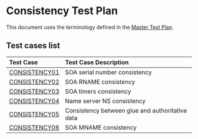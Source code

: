 # Consistency Test Plan

This document uses the terminology defined in the [Master Test Plan].


[Master Test Plan]:             ../MasterTestPlan.md
[Test Case README]:             ../README.md

<!-- Content until EOF generated by script updateTestPlanReadme.pl from Zonemaster/Zonemaster utils directory -->

## Test cases list

|Test Case |Test Case Description|
|:---------|:--------------------|
|[CONSISTENCY01](consistency01.md)|SOA serial number consistency|
|[CONSISTENCY02](consistency02.md)|SOA RNAME consistency|
|[CONSISTENCY03](consistency03.md)|SOA timers consistency|
|[CONSISTENCY04](consistency04.md)|Name server NS consistency|
|[CONSISTENCY05](consistency05.md)|Consistency between glue and authoritative data|
|[CONSISTENCY06](consistency06.md)|SOA MNAME consistency|
